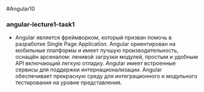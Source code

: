 #Angular10

### angular-lecture1-task1

* Angular является фреймворком, который призван помочь в разработке Single Page Application. Angular ориентирован на мобильные платформы и имеет лучшую производительность, оснащён арсеналом: ленивой загрузки модулей, простым и удобным API включающий легкую отладку. Angular имеет встроенные сервисы для поддержки интернационализации. Angular обеспечивает прекрасную среду для интеграционного и модульного тестирования на уровне представления. 

